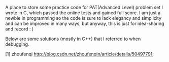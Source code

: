 A place to store some practice code for PAT(Advanced Level) problem set I wrote in C, which passed the online tests and gained full score. I am just a newbie in programming so the code is sure to lack elegancy and simplicity and can be improved in many ways, but anyway, this is just for idea-sharing and record : )

Below are some solutions (mostly in C++) that I referred to when debugging.

[1] zhoufenqi http://blog.csdn.net/zhoufenqin/article/details/50497791;
